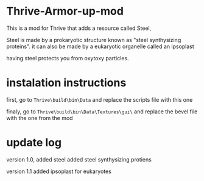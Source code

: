 # Thrive-Armor-up-mod
This is a mod for Thrive that adds a resource called Steel,

Steel is made by a prokaryotic structure known as "steel synthysizing proteins".
it can also be made by a eukaryotic organelle called an ipsoplast

having steel protects you from oxytoxy particles.

# instalation instructions

first, go to `Thrive\build\bin\Data` and replace the scripts file with this one


finaly, go to `Thrive\build\bin\Data\Textures\gui\` and replace the bevel file with the one from the mod


# update log

version 1.0,
added steel 
added steel synthysizing protiens

version 1.1
added ipsoplast for eukaryotes 
